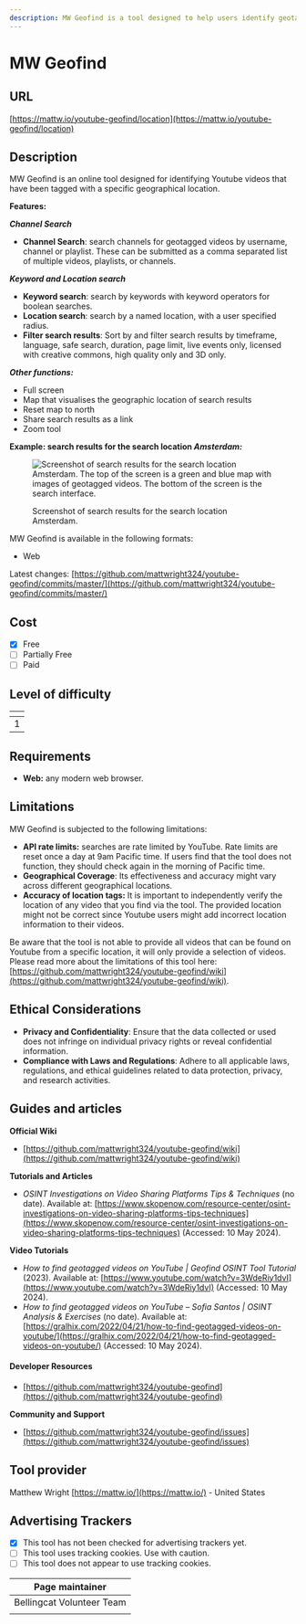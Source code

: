 ```yaml
---
description: MW Geofind is a tool designed to help users identify geotagged YouTube videos.
---
```


# MW Geofind

## URL

[https://mattw.io/youtube-geofind/location](https://mattw.io/youtube-geofind/location)

## Description

MW Geofind is an online tool designed for identifying Youtube videos that have been tagged with a specific geographical location.

**Features:**

_**Channel Search**_

* **Channel Search**: search channels for geotagged videos by username, channel or playlist. These can be submitted as a comma separated list of multiple videos, playlists, or channels.

_**Keyword and Location search**_

* **Keyword search**: search by keywords with keyword operators for boolean searches.
* **Location search**: search by a named location, with a user specified radius.
* **Filter search results**: Sort by and filter search results by timeframe, language, safe search, duration, page limit, live events only, licensed with creative commons, high quality only and 3D only.

_**Other functions:**_&#x20;

* Full screen
* Map that visualises the geographic location of search results
* Reset map to north&#x20;
* Share search results as a link
* Zoom tool

**Example: search results for the search location&#x20;**_**Amsterdam:**_

<figure><img src=".gitbook/assets/Screenshot 2024-05-10 at 10.33.15 AM.png" alt="Screenshot of search results for the search location Amsterdam. The top of the screen is a green and blue map with images of geotagged videos. The bottom of the screen is the search interface. "><figcaption><p> Screenshot of search results for the search location Amsterdam.</p></figcaption></figure>

MW Geofind is available in the following formats:

* Web

Latest changes: [https://github.com/mattwright324/youtube-geofind/commits/master/](https://github.com/mattwright324/youtube-geofind/commits/master/)

## Cost

* [x] Free
* [ ] Partially Free
* [ ] Paid

## Level of difficulty

<table><thead><tr><th data-type="rating" data-max="5"></th></tr></thead><tbody><tr><td>1</td></tr></tbody></table>

## Requirements

* **Web:** any modern web browser.

## Limitations

MW Geofind is subjected to the following limitations:

* **API rate limits:** searches are rate limited by YouTube. Rate limits are reset once a day at 9am Pacific time. If users find that the tool does not function, they should check again in the morning of Pacific time.&#x20;
* **Geographical Coverage**: Its effectiveness and accuracy might vary across different geographical locations.
* **Accuracy of location tags:** It is important to independently verify the location of any video that you find via the tool. The provided location might not be correct since Youtube users might add incorrect location information to their videos.

Be aware that the tool is not able to provide all videos that can be found on Youtube from a specific location, it will only provide a selection of videos. Please read more about the limitations of this tool here: [https://github.com/mattwright324/youtube-geofind/wiki](https://github.com/mattwright324/youtube-geofind/wiki).

## Ethical Considerations

* **Privacy and Confidentiality**: Ensure that the data collected or used does not infringe on individual privacy rights or reveal confidential information.
* **Compliance with Laws and Regulations**: Adhere to all applicable laws, regulations, and ethical guidelines related to data protection, privacy, and research activities.

## Guides and articles

**Official Wiki**&#x20;

* [https://github.com/mattwright324/youtube-geofind/wiki](https://github.com/mattwright324/youtube-geofind/wiki)

**Tutorials and Articles**

* _OSINT Investigations on Video Sharing Platforms Tips & Techniques_ (no date). Available at: [https://www.skopenow.com/resource-center/osint-investigations-on-video-sharing-platforms-tips-techniques](https://www.skopenow.com/resource-center/osint-investigations-on-video-sharing-platforms-tips-techniques) (Accessed: 10 May 2024).

**Video Tutorials**

* _How to find geotagged videos on YouTube | Geofind OSINT Tool Tutorial_ (2023). Available at: [https://www.youtube.com/watch?v=3WdeRiy1dvI](https://www.youtube.com/watch?v=3WdeRiy1dvI) (Accessed: 10 May 2024).
* _How to find geotagged videos on YouTube – Sofia Santos | OSINT Analysis & Exercises_ (no date). Available at: [https://gralhix.com/2022/04/21/how-to-find-geotagged-videos-on-youtube/](https://gralhix.com/2022/04/21/how-to-find-geotagged-videos-on-youtube/) (Accessed: 10 May 2024).

#### Developer Resources

* [https://github.com/mattwright324/youtube-geofind](https://github.com/mattwright324/youtube-geofind)

**Community and Support**

* [https://github.com/mattwright324/youtube-geofind/issues](https://github.com/mattwright324/youtube-geofind/issues)

## Tool provider

Matthew Wright [https://mattw.io/](https://mattw.io/) - United States

## Advertising Trackers

* [x] This tool has not been checked for advertising trackers yet.
* [ ] This tool uses tracking cookies. Use with caution.
* [ ] This tool does not appear to use tracking cookies.

| Page maintainer           |
| ------------------------- |
| Bellingcat Volunteer Team |
|                           |

